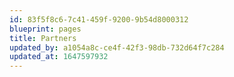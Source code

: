 ```yaml
---
id: 83f5f8c6-7c41-459f-9200-9b54d8000312
blueprint: pages
title: Partners
updated_by: a1054a8c-ce4f-42f3-98db-732d64f7c284
updated_at: 1647597932
---
```


